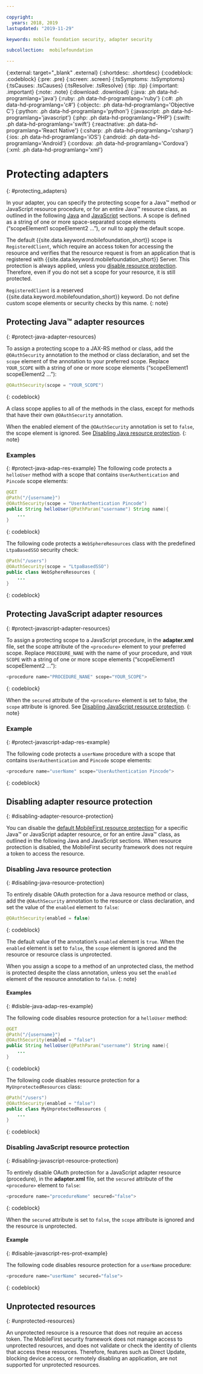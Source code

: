 ```yaml
---

copyright:
  years: 2018, 2019
lastupdated: "2019-11-29"

keywords: mobile foundation security, adapter security

subcollection:  mobilefoundation

---
```


{:external: target="_blank" .external}
{:shortdesc: .shortdesc}
{:codeblock: .codeblock}
{:pre: .pre}
{:screen: .screen}
{:tsSymptoms: .tsSymptoms}
{:tsCauses: .tsCauses}
{:tsResolve: .tsResolve}
{:tip: .tip}
{:important: .important}
{:note: .note}
{:download: .download}
{:java: .ph data-hd-programlang='java'}
{:ruby: .ph data-hd-programlang='ruby'}
{:c#: .ph data-hd-programlang='c#'}
{:objectc: .ph data-hd-programlang='Objective C'}
{:python: .ph data-hd-programlang='python'}
{:javascript: .ph data-hd-programlang='javascript'}
{:php: .ph data-hd-programlang='PHP'}
{:swift: .ph data-hd-programlang='swift'}
{:reactnative: .ph data-hd-programlang='React Native'}
{:csharp: .ph data-hd-programlang='csharp'}
{:ios: .ph data-hd-programlang='iOS'}
{:android: .ph data-hd-programlang='Android'}
{:cordova: .ph data-hd-programlang='Cordova'}
{:xml: .ph data-hd-programlang='xml'}

# Protecting adapters
{: #protecting_adapters}

In your adapter, you can specify the protecting scope for a Java&trade; method or JavaScript resource procedure, or for an entire Java&trade; resource class, as outlined in the following [Java](#protect-java-adapter-resources) and [JavaScript](#protect-javascript-adapter-resources) sections. A scope is defined as a string of one or more space-separated scope elements (“scopeElement1 scopeElement2 …”), or null to apply the default scope.

The default {{site.data.keyword.mobilefoundation_short}} scope is `RegisteredClient`, which require an access token for accessing the resource and verifies that the resource request is from an application that is registered with {{site.data.keyword.mobilefoundation_short}} Server. This protection is always applied, unless you [disable resource protection](#disabling-resource-protection). Therefore, even if you do not set a scope for your resource, it is still protected.

`RegisteredClient` is a reserved {{site.data.keyword.mobilefoundation_short}} keyword. Do not define custom scope elements or security checks by this name.
{: note}

## Protecting Java&trade; adapter resources
{: #protect-java-adapter-resources}

To assign a protecting scope to a JAX-RS method or class, add the `@OAuthSecurity` annotation to the method or class declaration, and set the `scope` element of the annotation to your preferred scope. Replace `YOUR_SCOPE` with a string of one or more scope elements (“scopeElement1 scopeElement2 …”):

```java
@OAuthSecurity(scope = "YOUR_SCOPE")
```
{: codeblock}

A class scope applies to all of the methods in the class, except for methods that have their own `@OAuthSecurity` annotation.

When the enabled element of the `@OAuthSecurity` annotation is set to `false`, the scope element is ignored. See [Disabling Java resource protection](#disabling-java-resource-protection).
{: note}

### Examples
{: #protect-java-adap-res-example}
The following code protects a `helloUser` method with a scope that contains `UserAuthentication` and `Pincode` scope elements:

```java
@GET
@Path("/{username}")
@OAuthSecurity(scope = "UserAuthentication Pincode")
public String helloUser(@PathParam("username") String name){
    ...
}
```
{: codeblock}

The following code protects a `WebSphereResources` class with the predefined `LtpaBasedSSO` security check:

```java
@Path("/users")
@OAuthSecurity(scope = "LtpaBasedSSO")
public class WebSphereResources {
    ...
}
```
{: codeblock}

## Protecting JavaScript adapter resources
{: #protect-javascript-adapter-resources}

To assign a protecting scope to a JavaScript procedure, in the **adapter.xml** file, set the scope attribute of the `<procedure>` element to your preferred scope. Replace `PROCEDURE_NANE` with the name of your procedure, and `YOUR SCOPE` with a string of one or more scope elements (“scopeElement1 scopeElement2 …”):

```javascript
<procedure name="PROCEDURE_NANE" scope="YOUR_SCOPE">
```
{: codeblock}

When the `secured` attribute of the `<procedure>` element is set to false, the `scope` attribute is ignored. See [Disabling JavaScript resource protection](#disabling-javascript-resource-protection).
{: note}

### Example
{: #protect-javascript-adap-res-example}

The following code protects a `userName` procedure with a scope that contains `UserAuthentication` and `Pincode` scope elements:

```javascript
<procedure name="userName" scope="UserAuthentication Pincode">
```
{: codeblock}

## Disabling adapter resource protection
{: #disabling-adapter-resource-protection}

You can disable the [default MobileFirst resource protection](#protecting_adapters_resources) for a specific Java&trade; or JavaScript adapter resource, or for an entire Java&trade; class, as outlined in the following Java and JavaScript sections. When resource protection is disabled, the MobileFirst security framework does not require a token to access the resource.

### Disabling Java resource protection
{: #disabling-java-resource-protection}

To entirely disable OAuth protection for a Java resource method or class, add the `@OAuthSecurity` annotation to the resource or class declaration, and set the value of the `enabled` element to `false`:

```java
@OAuthSecurity(enabled = false)
```
{: codeblock}

The default value of the annotation’s `enabled` element is `true`. When the `enabled` element is set to `false`, the `scope` element is ignored and the resource or resource class is unprotected.

When you assign a scope to a method of an unprotected class, the method is protected despite the class annotation, unless you set the `enabled` element of the resource annotation to `false`.
{: note}

#### Examples
{: #disble-java-adap-res-example}

The following code disables resource protection for a `helloUser` method:

```java
@GET
@Path("/{username}")
@OAuthSecurity(enabled = "false")
public String helloUser(@PathParam("username") String name){
    ...
}
```
{: codeblock}

The following code disables resource protection for a `MyUnprotectedResources` class:

```java
@Path("/users")
@OAuthSecurity(enabled = "false")
public class MyUnprotectedResources {
    ...
}
```
{: codeblock}

### Disabling JavaScript resource protection
{: #disabling-javascript-resource-protection}

To entirely disable OAuth protection for a JavaScript adapter resource (procedure), in the **adapter.xml** file, set the `secured` attribute of the `<procedure>` element to `false`:

```javascript
<procedure name="procedureName" secured="false">
```
{: codeblock}

When the `secured` attribute is set to `false`, the `scope` attribute is ignored and the resource is unprotected.

#### Example
{: #disable-javascript-res-prot-example}

The following code disables resource protection for a `userName` procedure:

```javascript
<procedure name="userName" secured="false">
```
{: codeblock}

## Unprotected resources
{: #unprotected-resources}

An unprotected resource is a resource that does not require an access token. The MobileFirst security framework does not manage access to unprotected resources, and does not validate or check the identity of clients that access these resources. Therefore, features such as Direct Update, blocking device access, or remotely disabling an application, are not supported for unprotected resources.
